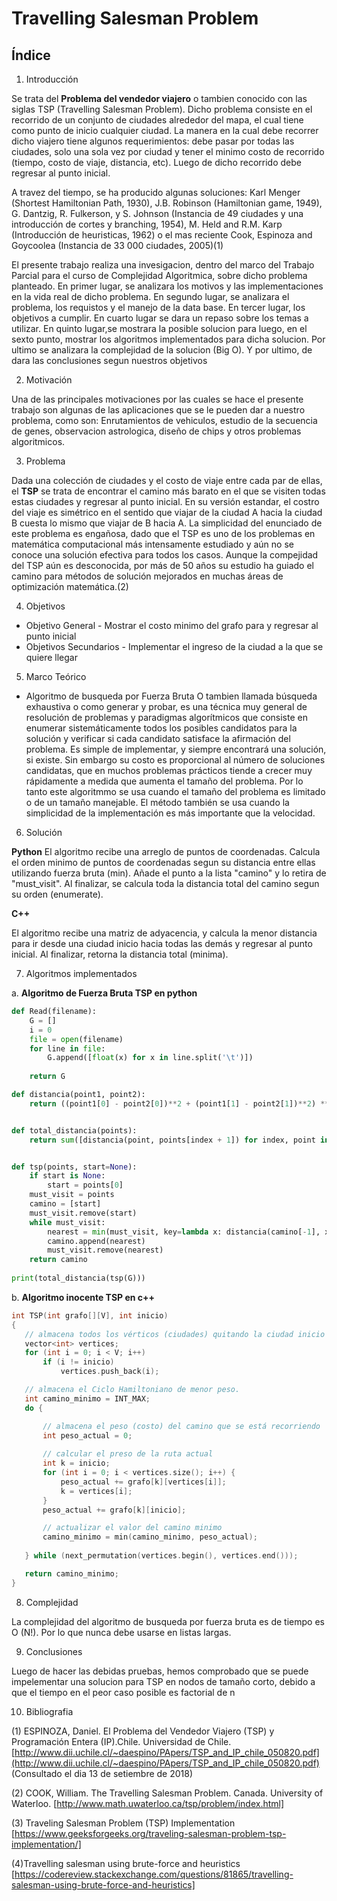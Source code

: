 # Travelling Salesman Problem
## Índice
1. Introducción

Se trata del **Problema del vendedor viajero** o tambien conocido con las siglas TSP (Travelling Salesman Problem). Dicho problema consiste en el recorrido de un conjunto de ciudades alrededor del mapa, el cual tiene como punto de inicio cualquier ciudad. La manera en la cual debe recorrer dicho viajero tiene algunos requerimientos: debe pasar por todas las ciudades, solo una sola vez por ciudad y tener el minimo costo de recorrido (tiempo, costo de viaje, distancia, etc). Luego de dicho recorrido debe regresar al punto inicial. 

A travez del tiempo, se ha producido algunas soluciones: Karl Menger (Shortest Hamiltonian Path, 1930), J.B. Robinson (Hamiltonian game, 1949), G. Dantzig, R. Fulkerson, y S. Johnson (Instancia de 49 ciudades y una introducción de cortes y branching, 1954), M. Held and R.M. Karp (Introducción de heuristicas, 1962) o el mas reciente Cook, Espinoza and Goycoolea (Instancia de 33 000 ciudades, 2005)(1)

El presente trabajo realiza una invesigacion, dentro del marco del Trabajo Parcial para el curso de Complejidad Algoritmica, sobre dicho problema planteado. En primer lugar, se analizara los motivos y las implementaciones en la vida real de dicho problema. En segundo lugar, se analizara el problema, los requistos y el manejo de la data base. En tercer lugar, los objetivos a cumplir. En cuarto lugar se dara un repaso sobre los temas a utilizar. En quinto lugar,se mostrara la posible solucion para luego, en el sexto punto, mostrar los algoritmos implementados para dicha solucion. Por ultimo se analizara la complejidad de la solucion (Big O). Y por ultimo, de dara las conclusiones segun nuestros objetivos

2. Motivación

Una de las principales motivaciones por las cuales se hace el presente trabajo son algunas de las aplicaciones que se le pueden dar a nuestro problema, como son: Enrutamientos de vehiculos, estudio de la secuencia de genes, observacion astrologica, diseño de chips y otros problemas algoritmicos.

3. Problema

Dada una colección de ciudades y el costo de viaje entre cada par de ellas, el **TSP** se trata de encontrar el camino más barato en el que se visiten todas estas ciudades y regresar al punto inicial. En su versión estandar, el costro del viaje es simétrico en el sentido que viajar de la ciudad A hacia la ciudad B cuesta lo mismo que viajar de B hacia A.
La simplicidad del enunciado de este problema es engañosa, dado que el TSP es uno de los problemas en matemática computacional más intensamente estudiado y aún no se conoce una solución efectiva para todos los casos.
Aunque la compejidad del TSP aún es desconocida, por más de 50 años su estudio ha guiado el camino para métodos de solución mejorados en muchas áreas de optimización matemática.(2)

4. Objetivos

  - Objetivo General
        - Mostrar el costo minimo del grafo para y regresar al punto inicial
  - Objetivos Secundarios
        - Implementar el ingreso de la ciudad a la que se quiere llegar

5. Marco Teórico 

- Algoritmo de busqueda por Fuerza Bruta
 O tambien llamada búsqueda exhaustiva o como generar y probar, es una técnica muy general de resolución de  problemas y paradigmas
 algorítmicos que consiste en enumerar sistemáticamente todos los posibles candidatos para la solución y verificar
 si cada candidato satisface la afirmación del problema. Es simple de implementar, y siempre encontrará una solución, si existe. Sin 
 embargo su costo es proporcional al número de soluciones candidatas, que en muchos problemas prácticos tiende a crecer muy rápidamente
 a medida que aumenta el tamaño del problema. Por lo tanto este algoritmmo se usa cuando el tamaño del problema es limitado o de un
 tamaño manejable. El método también se usa cuando la simplicidad de la implementación es más importante que la velocidad.


6. Solución

**Python**
El algoritmo recibe una arreglo de puntos de coordenadas. Calcula el orden minimo de puntos de coordenadas segun su distancia entre 
ellas utilizando fuerza bruta (min). Añade el punto a la lista "camino" y lo retira de "must_visit". Al finalizar, se calcula toda la 
distancia total del camino segun su orden (enumerate).


**C++**

El algoritmo recibe una matriz de adyacencia, y calcula la menor distancia para ir desde una ciudad inicio hacia todas las demás y regresar al punto inicial. Al finalizar, retorna la distancia total (minima).

7. Algoritmos implementados

  a. **Algoritmo de Fuerza Bruta TSP en python** 
```python
def Read(filename):
    G = []
    i = 0
    file = open(filename)
    for line in file:
        G.append([float(x) for x in line.split('\t')])
        
    return G

def distancia(point1, point2):
    return ((point1[0] - point2[0])**2 + (point1[1] - point2[1])**2) ** 0.5


def total_distancia(points):
    return sum([distancia(point, points[index + 1]) for index, point in enumerate(points[:-1])])


def tsp(points, start=None):
    if start is None:
        start = points[0]
    must_visit = points
    camino = [start]
    must_visit.remove(start)
    while must_visit:
        nearest = min(must_visit, key=lambda x: distancia(camino[-1], x))
        camino.append(nearest)
        must_visit.remove(nearest)
    return camino
    
print(total_distancia(tsp(G))) 
 ```
 b. **Algoritmo inocente TSP en c++**
 ```c++
 int TSP(int grafo[][V], int inicio)
{
    // almacena todos los vérticos (ciudades) quitando la ciudad inicio
    vector<int> vertices;
    for (int i = 0; i < V; i++)
        if (i != inicio)
            vertices.push_back(i);
 
    // almacena el Ciclo Hamiltoniano de menor peso.
    int camino_minimo = INT_MAX;
    do {
 
        // almacena el peso (costo) del camino que se está recorriendo
        int peso_actual = 0;
         
        // calcular el preso de la ruta actual
        int k = inicio;
        for (int i = 0; i < vertices.size(); i++) {
            peso_actual += grafo[k][vertices[i]];
            k = vertices[i];
        }
        peso_actual += grafo[k][inicio];
 
        // actualizar el valor del camino minimo
        camino_minimo = min(camino_minimo, peso_actual);
        
    } while (next_permutation(vertices.begin(), vertices.end()));
 
    return camino_minimo;
}
 ```

8. Complejidad

La complejidad del algoritmo de busqueda por fuerza bruta es de tiempo es O (N!). Por lo que nunca debe usarse en listas largas. 


9. Conclusiones

Luego de hacer las debidas pruebas, hemos comprobado que se puede impelementar una solucion para TSP en nodos de tamaño corto, debido a que el tiempo en el peor caso posible es factorial de n  


10. Bibliografia

(1) ESPINOZA, Daniel. El Problema del Vendedor Viajero (TSP) y Programación Entera (IP).Chile. Universidad de Chile. [http://www.dii.uchile.cl/~daespino/PApers/TSP_and_IP_chile_050820.pdf](http://www.dii.uchile.cl/~daespino/PApers/TSP_and_IP_chile_050820.pdf) (Consultado el dia 13 de setiembre de 2018)

(2) COOK, William. The Travelling Salesman Problem. Canada. University of Waterloo. [http://www.math.uwaterloo.ca/tsp/problem/index.html]

(3) Traveling Salesman Problem (TSP) Implementation
[https://www.geeksforgeeks.org/traveling-salesman-problem-tsp-implementation/]

(4)Travelling salesman using brute-force and heuristics
[https://codereview.stackexchange.com/questions/81865/travelling-salesman-using-brute-force-and-heuristics]
